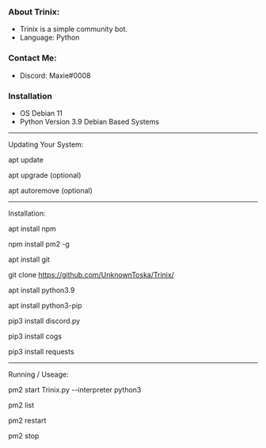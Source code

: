 ### About Trinix:
* Trinix is a simple community bot.
* Language: Python

### Contact Me:
* Discord: Maxie#0008

### Installation
- OS Debian 11
- Python Version 3.9
Debian Based Systems
_________________________
Updating Your System:

apt update

apt upgrade (optional)

apt autoremove (optional)

_________________________
Installation:

apt install npm

npm install pm2 -g

apt install git

git clone https://github.com/UnknownToska/Trinix/

apt install python3.9

apt install python3-pip

pip3 install discord.py

pip3 install cogs

pip3 install requests
_________________________
Running / Useage:

pm2 start Trinix.py --interpreter python3

pm2 list

pm2 restart <ID>
  
pm2 stop <ID> 


